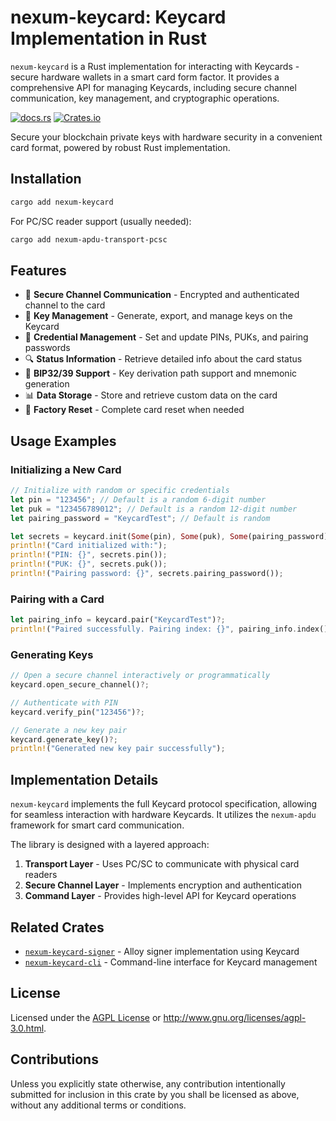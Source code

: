 # nexum-keycard: Keycard Implementation in Rust

`nexum-keycard` is a Rust implementation for interacting with Keycards - secure hardware wallets in a smart card form factor. It provides a comprehensive API for managing Keycards, including secure channel communication, key management, and cryptographic operations.

[![docs.rs](https://img.shields.io/docsrs/nexum-keycard/latest)](https://docs.rs/nexum-keycard)
[![Crates.io](https://img.shields.io/crates/v/nexum-keycard)](https://crates.io/crates/nexum-keycard)

Secure your blockchain private keys with hardware security in a convenient card format, powered by robust Rust implementation.

## Installation

```sh
cargo add nexum-keycard
```

For PC/SC reader support (usually needed):

```sh
cargo add nexum-apdu-transport-pcsc
```

## Features

- 🔐 **Secure Channel Communication** - Encrypted and authenticated channel to the card
- 🔑 **Key Management** - Generate, export, and manage keys on the Keycard
- 📝 **Credential Management** - Set and update PINs, PUKs, and pairing passwords
- 🔍 **Status Information** - Retrieve detailed info about the card status
- 🔄 **BIP32/39 Support** - Key derivation path support and mnemonic generation
- 📊 **Data Storage** - Store and retrieve custom data on the card
- 📱 **Factory Reset** - Complete card reset when needed

## Usage Examples

### Initializing a New Card

```rust
// Initialize with random or specific credentials
let pin = "123456"; // Default is a random 6-digit number
let puk = "123456789012"; // Default is a random 12-digit number
let pairing_password = "KeycardTest"; // Default is random

let secrets = keycard.init(Some(pin), Some(puk), Some(pairing_password))?;
println!("Card initialized with:");
println!("PIN: {}", secrets.pin());
println!("PUK: {}", secrets.puk());
println!("Pairing password: {}", secrets.pairing_password());
```

### Pairing with a Card

```rust
let pairing_info = keycard.pair("KeycardTest")?;
println!("Paired successfully. Pairing index: {}", pairing_info.index());
```

### Generating Keys

```rust
// Open a secure channel interactively or programmatically
keycard.open_secure_channel()?;

// Authenticate with PIN
keycard.verify_pin("123456")?;

// Generate a new key pair
keycard.generate_key()?;
println!("Generated new key pair successfully");
```

## Implementation Details

`nexum-keycard` implements the full Keycard protocol specification, allowing for seamless interaction with hardware Keycards. It utilizes the `nexum-apdu` framework for smart card communication.

The library is designed with a layered approach:

1. **Transport Layer** - Uses PC/SC to communicate with physical card readers
2. **Secure Channel Layer** - Implements encryption and authentication
3. **Command Layer** - Provides high-level API for Keycard operations

## Related Crates

- [`nexum-keycard-signer`](https://crates.io/crates/nexum-keycard-signer) - Alloy signer implementation using Keycard
- [`nexum-keycard-cli`](https://crates.io/crates/nexum-keycard-cli) - Command-line interface for Keycard management

## License

Licensed under the [AGPL License](../../LICENSE) or http://www.gnu.org/licenses/agpl-3.0.html.

## Contributions

Unless you explicitly state otherwise, any contribution intentionally submitted for inclusion in this crate by you shall be licensed as above, without any additional terms or conditions.
